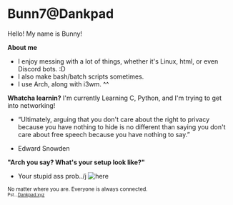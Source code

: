 # Bunn7@Dankpad

Hello! My name is Bunny!

**About me**
 * I enjoy messing with a lot of things, whether it's Linux, html, or even Discord bots. :D
 * I also make bash/batch scripts sometimes.
 * I use Arch, along with i3wm. ^^

**Whatcha learnin?**
I'm currently Learning C, Python, and I'm trying to get into networking!

* “Ultimately, arguing that you don't care about the right to privacy because you have nothing to hide is no different than saying you don't care about free speech because you have nothing to say.”<br>
- Edward Snowden

**"Arch you say? What's your setup look like?"**<br>
- Your stupid ass prob../j
![here](https://github.com/Bunn7/Kerfuffle404/blob/main/waowdank.png)

<sup>No matter where you are. Everyone is always connected.</sub><br>
<sup>Pst...<a href="https://dankpad.xyz">Dankpad.xyz</a></sub>
